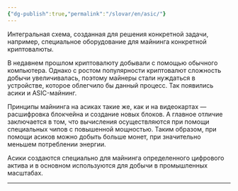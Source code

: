 ```yaml
---
{"dg-publish":true,"permalink":"/slovar/en/asic/"}
---
```



Интегральная схема, созданная для решения конкретной задачи, например, специальное оборудование для майнинга конкретной криптовалюты.

В недавнем прошлом криптовалюту добывали с помощью обычного компьютера. Однако с ростом популярности криптовалют сложность добычи увеличивалась, поэтому майнеры стали нуждаться в устройстве, которое облегчило бы данный процесс. Так появились асики и ASIC-майнинг.

Принципы майнинга на асиках такие же, как и на видеокартах — расшифровка блокчейна и создание новых блоков. А главное отличие заключается в том, что вычисления осуществляются при помощи специальных чипов с повышенной мощностью. Таким образом, при помощи асиков можно добыть больше монет, при значительно меньшем потреблении энергии.

Асики создаются специально для майнинга определенного цифрового актива и в основном используются для добычи в промышленных масштабах.

---
